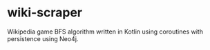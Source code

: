 # wiki-scraper
Wikipedia game BFS algorithm written in Kotlin using coroutines with persistence using Neo4j.
